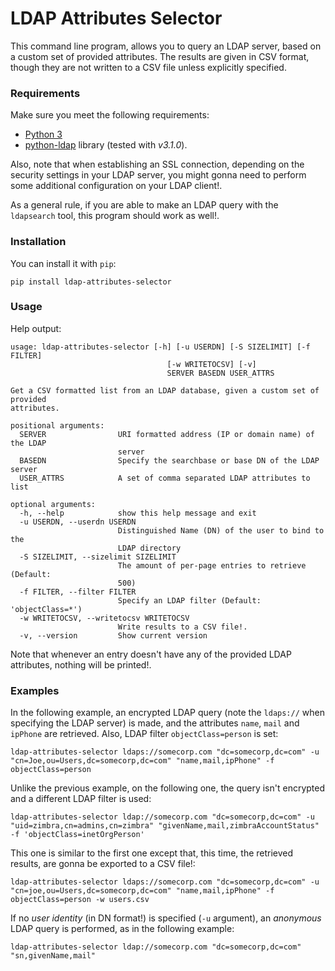 # LDAP Attributes Selector 

This command line program, allows you to query an LDAP server, based on a custom set of provided attributes. The results are given in CSV format, though they are not written to a CSV file unless explicitly specified. 

### Requirements
Make sure you meet the following requirements:
 * [Python 3](https://www.python.org/downloads/)
 * [python-ldap](https://pypi.python.org/pypi/python-ldap/) library (tested with *v3.1.0*).

Also, note that when establishing an SSL connection, depending on the security settings in your LDAP server, you might gonna need to perform some additional configuration on your LDAP client!.   

As a general rule, if you are able to make an LDAP query with the `ldapsearch` tool, this program should work as well!. 

### Installation
You can install it with `pip`:
```
pip install ldap-attributes-selector
```

### Usage 
Help output:
```
usage: ldap-attributes-selector [-h] [-u USERDN] [-S SIZELIMIT] [-f FILTER]
                                   [-w WRITETOCSV] [-v]
                                   SERVER BASEDN USER_ATTRS

Get a CSV formatted list from an LDAP database, given a custom set of provided
attributes.

positional arguments:
  SERVER                URI formatted address (IP or domain name) of the LDAP
                        server
  BASEDN                Specify the searchbase or base DN of the LDAP server
  USER_ATTRS            A set of comma separated LDAP attributes to list

optional arguments:
  -h, --help            show this help message and exit
  -u USERDN, --userdn USERDN
                        Distinguished Name (DN) of the user to bind to the
                        LDAP directory
  -S SIZELIMIT, --sizelimit SIZELIMIT
                        The amount of per-page entries to retrieve (Default:
                        500)
  -f FILTER, --filter FILTER
                        Specify an LDAP filter (Default: 'objectClass=*')
  -w WRITETOCSV, --writetocsv WRITETOCSV
                        Write results to a CSV file!.
  -v, --version         Show current version
```
Note that whenever an entry doesn't have any of the provided LDAP attributes, nothing will be printed!.

### Examples
In the following example, an encrypted LDAP query (note the `ldaps://` when specifying the LDAP server) is made, and the attributes `name`, `mail` and `ipPhone` are retrieved. Also, LDAP filter `objectClass=person` is set:
```
ldap-attributes-selector ldaps://somecorp.com "dc=somecorp,dc=com" -u "cn=Joe,ou=Users,dc=somecorp,dc=com" "name,mail,ipPhone" -f objectClass=person
```

Unlike the previous example, on the following one, the query isn't encrypted and a different LDAP filter is used: 
```
ldap-attributes-selector ldap://somecorp.com "dc=somecorp,dc=com" -u "uid=zimbra,cn=admins,cn=zimbra" "givenName,mail,zimbraAccountStatus" -f 'objectClass=inetOrgPerson'
```

This one is similar to the first one except that, this time, the retrieved results, are gonna be exported to a CSV file!: 
```
ldap-attributes-selector ldaps://somecorp.com "dc=somecorp,dc=com" -u "cn=joe,ou=Users,dc=somecorp,dc=com" "name,mail,ipPhone" -f objectClass=person -w users.csv
```

If no *user identity* (in DN format!) is specified (`-u` argument), an *anonymous* LDAP query is performed, as in the following example:
```
ldap-attributes-selector ldap://somecorp.com "dc=somecorp,dc=com" "sn,givenName,mail"
```
